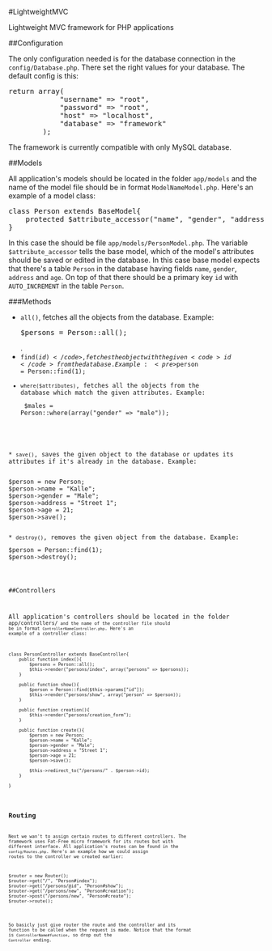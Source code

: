 #LightweightMVC

Lightweight MVC framework for PHP applications

##Configuration

The only configuration needed is for the database connection in the <code>config/Database.php</code>. There set the right values for your database. The default config is this:

<pre>
return array(
			"username" => "root",
			"password" => "root",
			"host" => "localhost",
			"database" => "framework"
		);
</pre>

The framework is currently compatible with only MySQL database.

##Models

All application's models should be located in the folder <code>app/models</code> and the name of the model file should be in format <code>ModelNameModel.php</code>. Here's an example of a model class:

<pre>
class Person extends BaseModel{
    protected $attribute_accessor("name", "gender", "address", "age");
}
</pre>

In this case the should be file <code>app/models/PersonModel.php</code>. The variable <code>$attribute_accessor</code> tells the base model, which of the model's attributes should be saved or edited in the database. In this case base model expects that there's a table <code>Person</code> in the database having fields <code>name</code>, <code>gender</code>, <code>address</code> and <code>age</code>. On top of that there should be a primary key <code>id</code> with <code>AUTO_INCREMENT</code> in the table <code>Person</code>.

###Methods

* <code>all()</code>, fetches all the objects from the database. Example: <pre>$persons = Person::all();</pre>.
* <code>find($id)</code>, fetches the object with the given <code>id</code> from the database. Example: <pre>$person = Person::find(1);</pre>
* <code>where($attributes)</code>, fetches all the objects from the database which match the given attributes. Example: <pre>
$males = Person::where(array("gender" => "male"));
</pre>
* <code>save()</code>, saves the given object to the database or updates its attributes if it's already in the database. Example: 
<pre> 
$person = new Person;
$person->name = "Kalle";
$person->gender = "Male";
$person->address = "Street 1";
$person->age = 21;
$person->save();
</pre>
* <code>destroy()</code>, removes the given object from the database. Example:
<pre>
$person = Person::find(1);
$person->destroy();
</pre>

##Controllers

All application's controllers should be located in the folder <code>app/controllers/<code> and the name of the controller file should be in format <code>ControllerNameController.php</code>. Here's an example of a controller class:

<pre>
class PersonController extends BaseController{
    public function index(){
        $persons = Person::all();
        $this->render("persons/index", array("persons" => $persons));
    }
    
    public function show(){
    	$person = Person::find($this->params["id"]);
    	$this->render("persons/show", array("person" => $person));
    }
    
    public function creation(){
    	$this->render("persons/creation_form");
    }
    
    public function create(){
    	$person = new Person;
    	$person->name = "Kalle";
		$person->gender = "Male";
		$person->address = "Street 1";
		$person->age = 21;
		$person->save();
	
		$this->redirect_to("/persons/" . $person->id);
    }
    
}
</pre>

## Routing

Next we wan't to assign certain routes to different controllers. The framework uses Fat-Free micro framework for its routes but with different interface. All application's routes can be found in the <code>config/Routes.php</code>. Here's an example how we could assign routes to the controller we created earlier:

<pre>
$router = new Router();
$router->get("/", "Person#index");
$router->get("/persons/@id", "Person#show");
$router->get("/persons/new", "Person#creation");
$router->post("/persons/new", "Person#create");
$router->route();
</pre>

So basicly just give router the route and the controller and its function to be called when the request is made. Notice that the format is <code>ControllerName#function</code>, so drop out the <code>Controller</code> ending.
